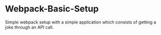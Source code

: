 # Webpack-Basic-Setup
Simple webpack setup with a simple application which consists of getting a joke through an API call.
